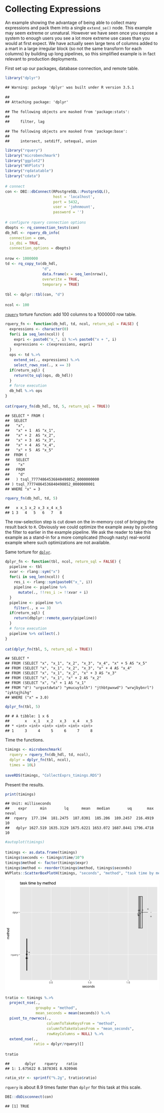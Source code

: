 Collecting Expressions
================

An example showing the advantage of being able to collect many expressions and pack them into a single `extend_se()` node. This example may seem extreme or unnatural. However we have seen once you expose a system to enough users you see a lot more extreme use cases than you would at first expect. We have actually seen large tens of columns added to a mart in a large irregular block (so not the same transform for each columns) by building up long pipelines, so this simplified example is in fact relevant to production deployments.

First set up our packages, database connection, and remote table.

``` r
library("dplyr")
```

    ## Warning: package 'dplyr' was built under R version 3.5.1

    ## 
    ## Attaching package: 'dplyr'

    ## The following objects are masked from 'package:stats':
    ## 
    ##     filter, lag

    ## The following objects are masked from 'package:base':
    ## 
    ##     intersect, setdiff, setequal, union

``` r
library("rquery")
library("microbenchmark")
library("ggplot2")
library("WVPlots")
library("rqdatatable")
library("cdata")

# connect
con <- DBI::dbConnect(RPostgreSQL::PostgreSQL(),
                      host = 'localhost',
                      port = 5432,
                      user = 'johnmount',
                      password = '')

# configure rquery connection options
dbopts <- rq_connection_tests(con)
db_hdl <- rquery_db_info(
  connection = con,
  is_dbi = TRUE,
  connection_options = dbopts)

nrow <- 1000000
td <- rq_copy_to(db_hdl, 
                 "d",
                 data.frame(x = seq_len(nrow)),
                 overwrite = TRUE,
                 temporary = TRUE)

tbl <- dplyr::tbl(con, "d")

ncol <- 100
```

[`rquery`](https://CRAN.R-project.org/package=rquery) torture function: add 100 columns to a 1000000 row table.

``` r
rquery_fn <- function(db_hdl, td, ncol, return_sql = FALSE) {
  expressions <- character(0)
  for(i in seq_len(ncol)) {
    expri <- paste0("x_", i) %:=% paste0("x + ", i)
    expressions <- c(expressions, expri)
  }
  ops <- td %.>%
    extend_se(., expressions) %.>%
    select_rows_nse(., x == 3)
  if(return_sql) {
    return(to_sql(ops, db_hdl))
  }
  # force execution
  db_hdl %.>% ops
}

cat(rquery_fn(db_hdl, td, 5, return_sql = TRUE))
```

    ## SELECT * FROM (
    ##  SELECT
    ##   "x",
    ##   "x" + 1  AS "x_1",
    ##   "x" + 2  AS "x_2",
    ##   "x" + 3  AS "x_3",
    ##   "x" + 4  AS "x_4",
    ##   "x" + 5  AS "x_5"
    ##  FROM (
    ##   SELECT
    ##    "x"
    ##   FROM
    ##    "d"
    ##   ) tsql_77774864536840498052_0000000000
    ## ) tsql_77774864536840498052_0000000001
    ## WHERE "x" = 3

``` r
rquery_fn(db_hdl, td, 5)
```

    ##   x x_1 x_2 x_3 x_4 x_5
    ## 1 3   4   5   6   7   8

The row-selection step is cut down on the in-memory cost of bringing the result back to `R`. Obviously we could optimize the example away by pivoting the filter to earlier in the example pipeline. We ask the reader to take this example as a stand-in for a more complicated (though nasty) real-world example where such optimizations are not available.

Same torture for [`dplyr`](https://CRAN.R-project.org/package=dplyr).

``` r
dplyr_fn <- function(tbl, ncol, return_sql = FALSE) {
  pipeline <- tbl
  xvar <- rlang::sym("x")
  for(i in seq_len(ncol)) {
    res_i <- rlang::sym(paste0("x_", i))
    pipeline <- pipeline %>%
      mutate(., !!res_i := !!xvar + i)
  }
  pipeline <- pipeline %>%
    filter(., x == 3)
  if(return_sql) {
    return(dbplyr::remote_query(pipeline))
  }
  # force execution
  pipeline %>% collect(.)
}

cat(dplyr_fn(tbl, 5, return_sql = TRUE))
```

    ## SELECT *
    ## FROM (SELECT "x", "x_1", "x_2", "x_3", "x_4", "x" + 5 AS "x_5"
    ## FROM (SELECT "x", "x_1", "x_2", "x_3", "x" + 4 AS "x_4"
    ## FROM (SELECT "x", "x_1", "x_2", "x" + 3 AS "x_3"
    ## FROM (SELECT "x", "x_1", "x" + 2 AS "x_2"
    ## FROM (SELECT "x", "x" + 1 AS "x_1"
    ## FROM "d") "urgsxtdwta") "ymucuytolh") "jthbtpwxwd") "wrwjbybnrl") "iyktqjhihg"
    ## WHERE ("x" = 3.0)

``` r
dplyr_fn(tbl, 5)
```

    ## # A tibble: 1 x 6
    ##       x   x_1   x_2   x_3   x_4   x_5
    ## * <int> <int> <int> <int> <int> <int>
    ## 1     3     4     5     6     7     8

Time the functions.

``` r
timings <- microbenchmark(
  rquery = rquery_fn(db_hdl, td, ncol),
  dplyr = dplyr_fn(tbl, ncol),
  times = 10L)

saveRDS(timings, "CollectExprs_timings.RDS")
```

Present the results.

``` r
print(timings)
```

    ## Unit: milliseconds
    ##    expr      min        lq      mean   median        uq       max neval
    ##  rquery  177.194  181.2475  187.8301  185.206  189.2457  216.4919    10
    ##   dplyr 1627.519 1635.3129 1675.6221 1653.072 1687.8441 1796.4718    10

``` r
#autoplot(timings)

timings <- as.data.frame(timings)
timings$seconds <- timings$time/10^9
timings$method <- factor(timings$expr)
timings$method <- reorder(timings$method, timings$seconds)
WVPlots::ScatterBoxPlotH(timings, "seconds", "method", "task time by method")
```

![](CollectExprs_files/figure-markdown_github/present-1.png)

``` r
tratio <- timings %.>%
  project_nse(., 
              groupby = "method", 
              mean_seconds = mean(seconds)) %.>%
  pivot_to_rowrecs(., 
                   columnToTakeKeysFrom = "method", 
                   columnToTakeValuesFrom = "mean_seconds", 
                   rowKeyColumns = NULL) %.>%
  extend_nse(.,
             ratio = dplyr/rquery)[]

tratio
```

    ##       dplyr    rquery    ratio
    ## 1: 1.675622 0.1878301 8.920946

``` r
ratio_str <- sprintf("%.2g", tratio$ratio)
```

`rquery` is about 8.9 times faster than `dplyr` for this task at this scale.

``` r
DBI::dbDisconnect(con)
```

    ## [1] TRUE
